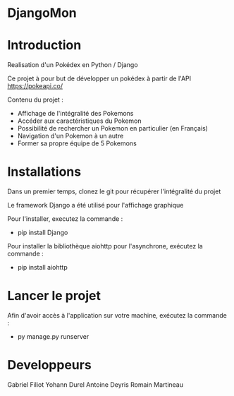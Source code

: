 # DjangoMon

# Introduction

Realisation d'un Pokédex en Python / Django

Ce projet à pour but de développer un pokédex à partir de l'API https://pokeapi.co/

Contenu du projet : 

-   Affichage de l'intégralité des Pokemons
-   Accéder aux caractéristiques du Pokemon 
-   Possibilité de rechercher un Pokemon en particulier (en Français)
-   Navigation d'un Pokemon à un autre
-   Former sa propre équipe de 5 Pokemons

# Installations

Dans un premier temps, clonez le git pour récupérer l'intégralité du projet

Le framework Django a été utilisé pour l'affichage graphique

Pour l'installer, executez la commande :

-   pip install Django

Pour installer la bibliothèque aiohttp pour l'asynchrone, exécutez la commande :

-   pip install aiohttp

# Lancer le projet

Afin d'avoir accès à l'application sur votre machine, exécutez la commande :

-   py manage.py runserver

# Developpeurs

Gabriel Filiot
Yohann Durel
Antoine Deyris
Romain Martineau